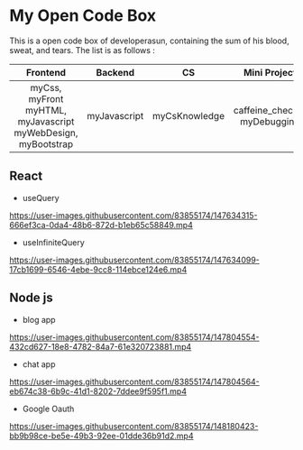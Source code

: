 # My Open Code Box
This is a open code box of developerasun, containing the sum of his blood, sweat, and tears. The list is as follows :  


|Frontend|Backend|CS|Mini Project|Tutorials|
|:------:|:------:|:-:|:------:|:--------:|
|myCss, myFront <br> myHTML, myJavascript <br>myWebDesign, myBootstrap|myJavascript|myCsKnowledge|caffeine_checker <br> myDebugging| starport, smart-contract, <br> myCanvas, momentum|


## React
- useQuery

https://user-images.githubusercontent.com/83855174/147634315-666ef3ca-0da4-48b6-872d-b1eb65c58849.mp4

- useInfiniteQuery

https://user-images.githubusercontent.com/83855174/147634099-17cb1699-6546-4ebe-9cc8-114ebce124e6.mp4

## Node js 

- blog app

https://user-images.githubusercontent.com/83855174/147804554-432cd627-18e8-4782-84a7-61e320723881.mp4

- chat app

https://user-images.githubusercontent.com/83855174/147804564-eb674c38-6b9c-41d1-8202-7ddee9f595f1.mp4

- Google Oauth

https://user-images.githubusercontent.com/83855174/148180423-bb9b98ce-be5e-49b3-92ee-01dde36b91d2.mp4


